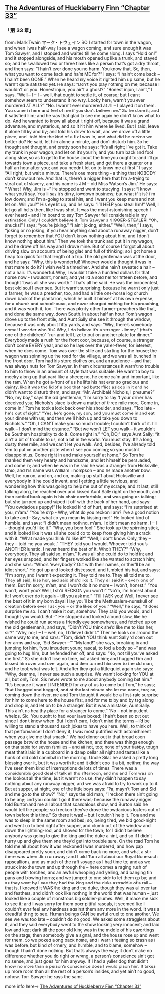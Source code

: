 ## [The Adventures of Huckleberry Finn “Chapter 33”](https://www.beanreading.com/ja/article/799?source=github )  
###  「第 33 章」 
  from:  Mark Twain マーク・トウェイン 
SO I started for town in the wagon, and when I was half-way I see a wagon coming, and sure enough it was Tom Sawyer, and I stopped and waited till he come along. I says “Hold on!” and it stopped alongside, and his mouth opened up like a trunk, and stayed so; and he swallowed two or three times like a person that’s got a dry throat, and then says:
“I hain’t ever done you no harm. You know that. So, then, what you want to come back and ha’nt ME for?”
I says:
“I hain’t come back – I hain’t been GONE.”
When he heard my voice it righted him up some, but he warn’t quite satisfied yet. He says:
“Don’t you play nothing on me, because I wouldn’t on you. Honest injun, you ain’t a ghost?”
“Honest injun, I ain’t,” I says.
“Well – I – I – well, that ought to settle it, of course; but I can’t somehow seem to understand it no way. Looky here, warn’t you ever murdered AT ALL?”
“No. I warn’t ever murdered at all – I played it on them. You come in here and feel of me if you don’t believe me.”
So he done it; and it satisfied him; and he was that glad to see me again he didn’t know what to do. And he wanted to know all about it right off, because it was a grand adventure, and mysterious, and so it hit him where he lived. But I said, leave it alone till by and by; and told his driver to wait, and we drove off a little piece, and I told him the kind of a fix I was in, and what did he reckon we better do? He said, let him alone a minute, and don’t disturb him. So he thought and thought, and pretty soon he says:
“It’s all right; I’ve got it. Take my trunk in your wagon, and let on it’s your’n; and you turn back and fool along slow, so as to get to the house about the time you ought to; and I’ll go towards town a piece, and take a fresh start, and get there a quarter or a half an hour after you; and you needn’t let on to know me at first.”
I says:
“All right; but wait a minute. There’s one more thing – a thing that NOBODY don’t know but me. And that is, there’s a nigger here that I’m a-trying to steal out of slavery, and his name is JIM – old Miss Watson’s Jim.”
He says:
” What ! Why, Jim is –”
He stopped and went to studying. I says:
“I know what you’ll say. You’ll say it’s dirty, lowdown business; but what if it is? I’m low down; and I’m a-going to steal him, and I want you keep mum and not let on. Will you?”
His eye lit up, and he says:
“I’ll HELP you steal him!”
Well, I let go all holts then, like I was shot. It was the most astonishing speech I ever heard – and I’m bound to say Tom Sawyer fell considerable in my estimation. Only I couldn’t believe it. Tom Sawyer a NIGGER-STEALER!
“Oh, shucks!” I says; “you’re joking.”
“I ain’t joking, either.”
“Well, then,” I says, “joking or no joking, if you hear anything said about a runaway nigger, don’t forget to remember that YOU don’t know nothing about him, and I don’t know nothing about him.”
Then we took the trunk and put it in my wagon, and he drove off his way and I drove mine. But of course I forgot all about driving slow on accounts of being glad and full of thinking; so I got home a heap too quick for that length of a trip. The old gentleman was at the door, and he says:
“Why, this is wonderful! Whoever would a thought it was in that mare to do it? I wish we’d a timed her. And she hain’t sweated a hair – not a hair. It’s wonderful. Why, I wouldn’t take a hundred dollars for that horse now – I wouldn’t, honest; and yet I’d a sold her for fifteen before, and thought ‘twas all she was worth.”
That’s all he said. He was the innocentest, best old soul I ever see. But it warn’t surprising; because he warn’t only just a farmer, he was a preacher, too, and had a little one-horse log church down back of the plantation, which he built it himself at his own expense, for a church and schoolhouse, and never charged nothing for his preaching, and it was worth it, too. There was plenty other farmer-preachers like that, and done the same way, down South.
In about half an hour Tom’s wagon drove up to the front stile, and Aunt Sally she see it through the window, because it was only about fifty yards, and says:
“Why, there’s somebody come! I wonder who ‘tis? Why, I do believe it’s a stranger. Jimmy ” (that’s one of the children)’ “run and tell Lize to put on another plate for dinner.”
Everybody made a rush for the front door, because, of course, a stranger don’t come EVERY year, and so he lays over the yaller-fever, for interest, when he does come. Tom was over the stile and starting for the house; the wagon was spinning up the road for the village, and we was all bunched in the front door. Tom had his store clothes on, and an audience – and that was always nuts for Tom Sawyer. In them circumstances it warn’t no trouble to him to throw in an amount of style that was suitable. He warn’t a boy to meeky along up that yard like a sheep; no, he come ca’m and important, like the ram. When he got a-front of us he lifts his hat ever so gracious and dainty, like it was the lid of a box that had butterflies asleep in it and he didn’t want to disturb them, and says:
“Mr. Archibald Nichols, I presume?”
“No, my boy,” says the old gentleman, “I’m sorry to say ‘t your driver has deceived you; Nichols’s place is down a matter of three mile more. Come in, come in.”
Tom he took a look back over his shoulder, and says, "Too late - he's out of sight."
"Yes, he's gone, my son, and you must come in and eat your dinner with us; and then we'll hitch up and take you down to Nichols's."
“Oh, I CAN’T make you so much trouble; I couldn’t think of it. I’ll walk – I don’t mind the distance.”
“But we won’t LET you walk – it wouldn’t be Southern hospitality to do it. Come right in.”
“Oh, DO,” says Aunt Sally; “it ain’t a bit of trouble to us, not a bit in the world. You must stay. It’s a long, dusty three mile, and we can’t let you walk. And, besides, I’ve already told ‘em to put on another plate when I see you coming; so you mustn’t disappoint us. Come right in and make yourself at home.”
So Tom he thanked them very hearty and handsome, and let himself be persuaded, and come in; and when he was in he said he was a stranger from Hicksville, Ohio, and his name was William Thompson – and he made another bow.
Well, he run on, and on, and on, making up stuff about Hicksville and everybody in it he could invent, and I getting a little nervious, and wondering how this was going to help me out of my scrape; and at last, still talking along, he reached over and kissed Aunt Sally right on the mouth, and then settled back again in his chair comfortable, and was going on talking; but she jumped up and wiped it off with the back of her hand, and says:
“You owdacious puppy!”
He looked kind of hurt, and says:
“I’m surprised at you, m’am.”
“You’re s’rp – Why, what do you reckon I am? I’ve a good notion to take and – Say, what do you mean by kissing me?”
He looked kind of humble, and says:
“I didn’t mean nothing, m’am. I didn’t mean no harm. I – I – thought you’d like it.”
“Why, you born fool!” She took up the spinning stick, and it looked like it was all she could do to keep from giving him a crack with it. “What made you think I’d like it?”
“Well, I don’t know. Only, they – they – told me you would.”
“THEY told you I would. Whoever told you’s ANOTHER lunatic. I never heard the beat of it. Who’s THEY?”
“Why, everybody. They all said so, m’am.”
It was all she could do to hold in; and her eyes snapped, and her fingers worked like she wanted to scratch him; and she says:
“Who’s ‘everybody’? Out with their names, or ther’ll be an idiot short.”
He got up and looked distressed, and fumbled his hat, and says:
“I’m sorry, and I warn’t expecting it. They told me to. They all told me to. They all said, kiss her; and said she’d like it. They all said it – every one of them. But I’m sorry, m’am, and I won’t do it no more – I won’t, honest.”
“You won’t, won’t you? Well, I sh’d RECKON you won’t!”
“No’m, I’m honest about it; I won’t ever do it again – till you ask me.”
“Till I ASK you! Well, I never see the beat of it in my born days! I lay you’ll be the Methusalem-numskull of creation before ever I ask you – or the likes of you.”
“Well,” he says, “it does surprise me so. I can’t make it out, somehow. They said you would, and I thought you would. But –” He stopped and looked around slow, like he wished he could run across a friendly eye somewheres, and fetched up on the old gentleman’s, and says, “Didn’t YOU think she’d like me to kiss her, sir?”
“Why, no; I – I – well, no, I b’lieve I didn’t.”
Then he looks on around the same way to me, and says:
“Tom, didn’t YOU think Aunt Sally ‘d open out her arms and say, ‘Sid Sawyer –’”
“My land!” she says, breaking in and jumping for him, “you impudent young rascal, to fool a body so –” and was going to hug him, but he fended her off, and says:
“No, not till you’ve asked me first.”
So she didn’t lose no time, but asked him; and hugged him and kissed him over and over again, and then turned him over to the old man, and he took what was left. And after they got a little quiet again she says:
“Why, dear me, I never see such a surprise. We warn’t looking for YOU at all, but only Tom. Sis never wrote to me about anybody coming but him.”
“It’s because it warn’t INTENDED for any of us to come but Tom,” he says; “but I begged and begged, and at the last minute she let me come, too; so, coming down the river, me and Tom thought it would be a first-rate surprise for him to come here to the house first, and for me to by and by tag along and drop in, and let on to be a stranger. But it was a mistake, Aunt Sally. This ain’t no healthy place for a stranger to come.”
“No – not impudent whelps, Sid. You ought to had your jaws boxed; I hain’t been so put out since I don’t know when. But I don’t care, I don’t mind the terms – I’d be willing to stand a thousand such jokes to have you here. Well, to think of that performance! I don’t deny it, I was most putrified with astonishment when you give me that smack.”
We had dinner out in that broad open passage betwixt the house and the kitchen; and there was things enough on that table for seven families – and all hot, too; none of your flabby, tough meat that’s laid in a cupboard in a damp cellar all night and tastes like a hunk of old cold cannibal in the morning. Uncle Silas he asked a pretty long blessing over it, but it was worth it; and it didn’t cool it a bit, neither, the way I’ve seen them kind of interruptions do lots of times. There was a considerable good deal of talk all the afternoon, and me and Tom was on the lookout all the time; but it warn’t no use, they didn’t happen to say nothing about any runaway nigger, and we was afraid to try to work up to it. But at supper, at night, one of the little boys says:
“Pa, mayn’t Tom and Sid and me go to the show?”
“No,” says the old man, “I reckon there ain’t going to be any; and you couldn’t go if there was; because the runaway nigger told Burton and me all about that scandalous show, and Burton said he would tell the people; so I reckon they’ve drove the owdacious loafers out of town before this time.”
So there it was! – but I couldn’t help it. Tom and me was to sleep in the same room and bed; so, being tired, we bid good-night and went up to bed right after supper, and clumb out of the window and down the lightning-rod, and shoved for the town; for I didn’t believe anybody was going to give the king and the duke a hint, and so if I didn’t hurry up and give them one they’d get into trouble sure.
On the road Tom he told me all about how it was reckoned I was murdered, and how pap disappeared pretty soon, and didn’t come back no more, and what a stir there was when Jim run away; and I told Tom all about our Royal Nonesuch rapscallions, and as much of the raft voyage as I had time to; and as we struck into the town and up through the – here comes a raging rush of people with torches, and an awful whooping and yelling, and banging tin pans and blowing horns; and we jumped to one side to let them go by; and as they went by I see they had the king and the duke astraddle of a rail – that is, I knowed it WAS the king and the duke, though they was all over tar and feathers, and didn’t look like nothing in the world that was human – just looked like a couple of monstrous big soldier-plumes. Well, it made me sick to see it; and I was sorry for them poor pitiful rascals, it seemed like I couldn’t ever feel any hardness against them any more in the world. It was a dreadful thing to see. Human beings CAN be awful cruel to one another.
We see we was too late – couldn’t do no good. We asked some stragglers about it, and they said everybody went to the show looking very innocent; and laid low and kept dark till the poor old king was in the middle of his cavortings on the stage; then somebody give a signal, and the house rose up and went for them.
So we poked along back home, and I warn’t feeling so brash as I was before, but kind of ornery, and humble, and to blame, somehow – though I hadn’t done nothing. But that’s always the way; it don’t make no difference whether you do right or wrong, a person’s conscience ain’t got no sense, and just goes for him anyway. If I had a yaller dog that didn’t know no more than a person’s conscience does I would pison him. It takes up more room than all the rest of a person’s insides, and yet ain’t no good, nohow. Tom Sawyer he says the same.


more info here=>   [The Adventures of Huckleberry Finn “Chapter 33”](https://www.beanreading.com/ja/article/799?source=github ) 
